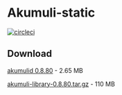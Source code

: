 # Akumuli-static

[![circleci](https://img.shields.io/circleci/build/github/webfolderio/Akumuli-static/master?label=Ubuntu&nbsp;18.04)](https://circleci.com/gh/webfolderio/Akumuli-static)

## Download

[akumulid 0.8.80](https://github.com/webfolderio/Akumuli-static/releases/download/0.8.80/akumuli-0.8.80.tar.gz) - 2.65 MB

[akumuli-library-0.8.80.tar.gz](https://github.com/webfolderio/Akumuli-static/releases/download/0.8.80/akumuli-library-0.8.80.tar.gz) - 110 MB
